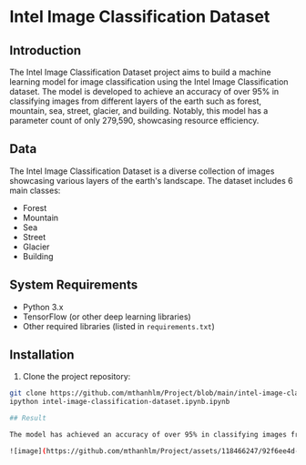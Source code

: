 # Intel Image Classification Dataset

## Introduction

The Intel Image Classification Dataset project aims to build a machine learning model for image classification using the Intel Image Classification dataset. The model is developed to achieve an accuracy of over 95% in classifying images from different layers of the earth such as forest, mountain, sea, street, glacier, and building. Notably, this model has a parameter count of only 279,590, showcasing resource efficiency.

## Data

The Intel Image Classification Dataset is a diverse collection of images showcasing various layers of the earth's landscape. The dataset includes 6 main classes:
- Forest
- Mountain
- Sea
- Street
- Glacier
- Building

## System Requirements

- Python 3.x
- TensorFlow (or other deep learning libraries)
- Other required libraries (listed in `requirements.txt`)

## Installation

1. Clone the project repository:

```bash
git clone https://github.com/mthanhlm/Project/blob/main/intel-image-classification-dataset.ipynb
ipython intel-image-classification-dataset.ipynb.ipynb

## Result

The model has achieved an accuracy of over 95% in classifying images from different layers of the earth. Notably, the model utilizes only 279,590 parameters, demonstrating lightweight and efficient resource usage.

![image](https://github.com/mthanhlm/Project/assets/118466247/92f6ee4d-adc3-45ba-8610-f5009be54da3)
